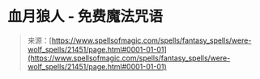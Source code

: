 <!--yml

分类：未分类

日期：2024年6月12日 19:04:56

-->

# 血月狼人 - 免费魔法咒语

> 来源：[https://www.spellsofmagic.com/spells/fantasy_spells/were-wolf_spells/21451/page.html#0001-01-01](https://www.spellsofmagic.com/spells/fantasy_spells/were-wolf_spells/21451/page.html#0001-01-01)
